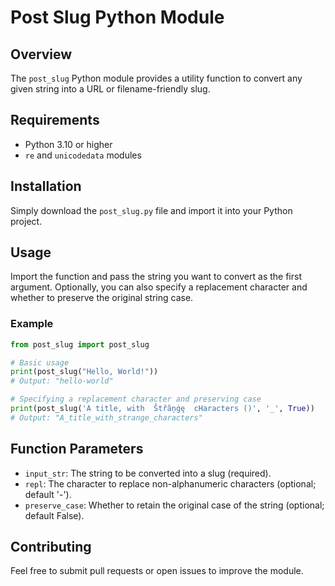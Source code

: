 # Post Slug Python Module

## Overview

The `post_slug` Python module provides a utility function to convert any given string into a URL or filename-friendly slug.

## Requirements

- Python 3.10 or higher
- `re` and `unicodedata` modules

## Installation

Simply download the `post_slug.py` file and import it into your Python project.

## Usage

Import the function and pass the string you want to convert as the first argument. Optionally, you can also specify a replacement character and whether to preserve the original string case.

### Example

```python
from post_slug import post_slug

# Basic usage
print(post_slug("Hello, World!"))  
# Output: "hello-world"

# Specifying a replacement character and preserving case
print(post_slug('A title, with  Ŝtřãņġę  cHaracters ()', '_', True))
# Output: "A_title_with_strange_characters"
```

## Function Parameters

- `input_str`: The string to be converted into a slug (required).
- `repl`: The character to replace non-alphanumeric characters (optional; default '-').
- `preserve_case`: Whether to retain the original case of the string (optional; default False).

## Contributing

Feel free to submit pull requests or open issues to improve the module.

